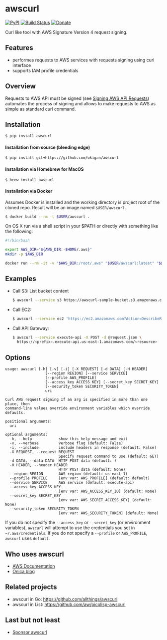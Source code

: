 # awscurl 
[![PyPI](https://img.shields.io/pypi/v/awscurl.svg)](https://pypi.python.org/pypi/awscurl)
[![Build Status](https://travis-ci.org/okigan/awscurl.svg?branch=master)](https://travis-ci.org/okigan/awscurl)
[![Donate](https://img.shields.io/badge/donate-paypal-orange.svg?style=flat-square)](https://paypal.me/okigan)


Curl like tool with AWS Signature Version 4 request signing.

## Features
  * performes requests to AWS services with requests signing using curl interface
  * supports IAM profile credentials


## Overview
Requests to AWS API must be signed (see [Signing AWS API Requests](http://docs.aws.amazon.com/general/latest/gr/signing_aws_api_requests.html))
automates the process of signing and allows to make requests to AWS as simple as standard curl command.


## Installation
  ```sh
  $ pip install awscurl
  ```
  
#### Installation from source (bleeding edge)
  ```sh
  $ pip install git+https://github.com/okigan/awscurl
  ```

#### Installation via Homebrew for MacOS
  ```sh
  $ brew install awscurl
  ```

#### Installation via Docker
Assumes Docker is installed and the working directory is project root of the cloned repo.  Result will be an image named `$USER/awscurl`.  

  ```sh
  $ docker build --rm -t $USER/awscurl .
  ```

On OS X run via a shell script in your $PATH or directly with something like the following:

  ```sh
#!/bin/bash

export AWS_DIR="${AWS_DIR:-$HOME/.aws}"
mkdir -p $AWS_DIR

docker run --rm -it -v "$AWS_DIR:/root/.aws" "$USER/awscurl:latest" "$@"
  ```

## Examples
* Call S3:
 List bucket content
  ```sh
  $ awscurl --service s3 https://awscurl-sample-bucket.s3.amazonaws.com
  ```

* Call EC2:
  ```sh
  $ awscurl --service ec2 'https://ec2.amazonaws.com?Action=DescribeRegions&Version=2013-10-15'
  ```

* Call API Gateway:
  ```sh
  $ awscurl --service execute-api -X POST -d @request.json \
    https://<prefix>.execute-api.us-east-1.amazonaws.com/<resource>
  ```

## Options
```
usage: awscurl [-h] [-v] [-i] [-X REQUEST] [-d DATA] [-H HEADER]
                  [--region REGION] [--service SERVICE]
                  [--profile AWS_PROFILE]
                  [--access_key ACCESS_KEY] [--secret_key SECRET_KEY]
                  [--security_token SECURITY_TOKEN]
                  uri

Curl AWS request signing If an arg is specified in more than one place, then
command-line values override environment variables which override defaults.

positional arguments:
  uri

optional arguments:
  -h, --help            show this help message and exit
  -v, --verbose         verbose flag (default: False)
  -i, --include         include headers in response (default: False)
  -X REQUEST, --request REQUEST
                        Specify request command to use (default: GET)
  -d DATA, --data DATA  HTTP POST data (default: )
  -H HEADER, --header HEADER
                        HTTP POST data (default: None)
  --region REGION       AWS region (default: us-east-1)
  --profile PROFILE     [env var: AWS_PROFILE] (default: default)
  --service SERVICE     AWS service (default: execute-api)
  --access_key ACCESS_KEY
                        [env var: AWS_ACCESS_KEY_ID] (default: None)
  --secret_key SECRET_KEY
                        [env var: AWS_SECRET_ACCESS_KEY] (default: None)
  --security_token SECURITY_TOKEN
                        [env var: AWS_SECURITY_TOKEN] (default: None)

```

If you do not specify the `--access_key` or `--secret_key`
(or environment variables), `awscurl` will attempt to use
the credentials you set in `~/.aws/credentials`. If you
do not specify a `--profile` or `AWS_PROFILE`, `awscurl`
uses `default`.


## Who uses awscurl
  * [AWS Documentation](https://docs.aws.amazon.com/apigateway/latest/developerguide/apigateway-how-to-call-websocket-api-connections.html)
  * [Onica blog](https://onica.com/blog/how-to/how-to-kibana-default-index-pattern/)

## Related projects
  * awscurl in Go: https://github.com/allthings/awscurl
  * awscurl in List: https://github.com/aw/picolisp-awscurl

## Last but not least
  * [Sponsor awscurl](https://github.com/sponsors/okigan)
